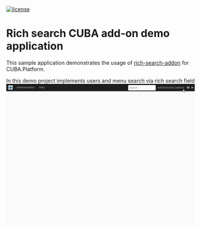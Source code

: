 [![license](https://img.shields.io/badge/license-Apache%20License%202.0-blue.svg?style=flat)](http://www.apache.org/licenses/LICENSE-2.0)

# Rich search CUBA add-on demo application

This sample application demonstrates the usage of [rich-search-addon](https://github.com/cuba-platform/rich-search-addon) for CUBA.Platform.

In this demo project implements users and menu search via rich search field
<img src="https://github.com/zharenov/rich-search-addon-demo/raw/master/resources/users-search.gif" alt="Component image example"/>